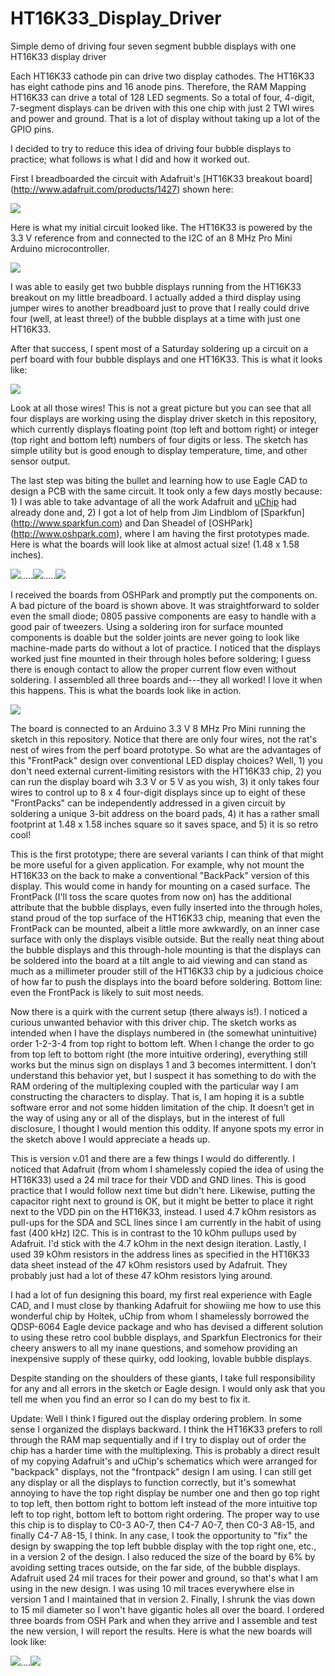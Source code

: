 HT16K33_Display_Driver
======================

Simple demo of driving four seven segment bubble displays with one HT16K33 display driver

Each HT16K33 cathode pin can drive two display cathodes. The HT16K33 has eight cathode pins and 16 anode pins. Therefore, the RAM Mapping HT16K33 can drive a total of 128 LED segments. So a total of four, 4-digit, 7-segment displays can be driven with this one chip with just 2 TWI wires and power and ground. That is a lot of display without taking up a lot of the GPIO pins.

I decided to try to reduce this idea of driving four bubble displays to practice; what follows is what I did and how it worked out.

First I breadboarded the circuit with Adafruit's [HT16K33 breakout board] (http://www.adafruit.com/products/1427) shown here:
 
![](http://www.adafruit.com/images/970x728/1427-00.jpg)

Here is what my initial circuit looked like. The HT16K33 is powered by the 3.3 V reference from and connected to the I2C of an 8 MHz Pro Mini Arduino microcontroller.

![](https://cloud.githubusercontent.com/assets/6698410/3207741/b97316ce-edfc-11e3-8077-10a0ca2ddf08.jpeg)


I was able to easily get two bubble displays running from the HT16K33 breakout on my little breadboard. I actually added a third display using jumper wires to another breadboard just to prove that I really could drive four (well, at least three!) of the bubble displays at a time with just one HT16K33.

After that success, I spent most of a Saturday soldering up a circuit on a perf board with four bubble displays and one HT16K33. This is what it looks like:

![](https://cloud.githubusercontent.com/assets/6698410/3207651/a2fefb0e-edf4-11e3-9e32-181882e85784.jpeg)

Look at all those wires! This is not a great picture but you can see that all four displays are working using the display driver sketch in this repository, which currently displays floating point (top left and bottom right) or integer (top right and bottom left) numbers of four digits or less. The sketch has simple utility but is good enough to display temperature, time, and other sensor output.

The last step was biting the bullet and learning how to use Eagle CAD to design a PCB with the same circuit. It took only a few days mostly because: 1) I was able to take advantage of all the work Adafruit and [uChip](https://github.com/uChip/BubbleDisplay) had already done and, 2) I got a lot of help from Jim Lindblom of [Sparkfun] (http://www.sparkfun.com) and Dan Sheadel of [OSHPark] (http://www.oshpark.com), where I am having the first prototypes made. Here is what the boards will look like at almost actual size! (1.48 x 1.58 inches).

![](http://uploads.oshpark.com/uploads/project/top_image/LanQ5PLH/thumb_i.png).....![](http://uploads.oshpark.com/uploads/project/bottom_image/LanQ5PLH/thumb_i.png).....![](https://cloud.githubusercontent.com/assets/6698410/3350569/8c4899da-f9be-11e3-9953-b6c926f8eaa1.jpg)

I received the boards from OSHPark and promptly put the components on. A bad picture of the board is shown above. It was straightforward to solder even the small diode; 0805 passive components are easy to handle with a good pair of tweezers. Using a soldering iron for surface mounted components is doable but the solder joints are never going to look like machine-made parts do without a lot of practice. I noticed that the displays worked just fine mounted in their through holes before soldering; I guess there is enough contact to allow the proper current flow even without soldering. I assembled all three boards and---they all worked! I love it when this happens. This is what the boards look like in action.

![](https://cloud.githubusercontent.com/assets/6698410/3350511/a55e100a-f9b7-11e3-8383-eef494fc2576.JPG)

The board is connected to an Arduino 3.3 V 8 MHz Pro Mini running the sketch in this repository. Notice that there are only four wires, not the rat's nest of wires from the perf board prototype. So what are the advantages of this "FrontPack" design over conventional LED display choices?  Well, 1) you don't need external current-limiting resistors with the HT16K33 chip, 2) you can run the display board wih 3.3 V or 5 V as you wish, 3) it only takes four wires to control up to 8 x 4 four-digit displays since up to eight of these "FrontPacks" can be independently addressed in a given circuit by soldering a unique 3-bit address on the board pads, 4) it has a rather small footprint at 1.48 x 1.58 inches square so it saves space, and 5) it is so retro cool!

This is the first prototype; there are several variants I can think of that might be more useful for a given application. For example, why not mount the HT16K33 on the back to make a conventional "BackPack" version of this display. This would come in handy for mounting on a cased surface. The FrontPack (I'll toss the scare quotes from now on) has the additional attribute that the bubble displays, even fully inserted into the through holes, stand proud of the top surface of the HT16K33 chip, meaning that even the FrontPack can be mounted, albeit a little more awkwardly, on an inner case surface with only the displays visible outside. But the really neat thing about the bubble displays and this through-hole mounting is that the displays can be soldered into the board at a tilt angle to aid viewing and can stand as much as a millimeter prouder still of the HT16K33 chip by a judicious choice of how far to push the displays into the board before soldering. Bottom line: even the FrontPack is likely to suit most needs.

Now there is a quirk with the current setup (there always is!). I noticed a curious unwanted behavior with this driver chip. The sketch works as intended when I have the displays numbered in (the somewhat unintuitive) order 1-2-3-4 from top right to bottom left. When I change the order to go from top left to bottom right (the more intuitive ordering), everything still works but the minus sign on displays 1 and 3 becomes intermittent. I don’t understand this behavior yet, but I suspect it has something to do with the RAM ordering of the multiplexing coupled with the particular way I am constructing the characters to display.  That is, I am hoping it is a subtle software error and not some hidden limitation of the chip. It doesn’t get in the way of using any or all of the displays, but in the interest of full disclosure, I thought I would mention this oddity. If anyone spots my error in the sketch above I would appreciate a heads up.

This is version v.01 and there are a few things I would do differently. I noticed that Adafruit (from whom I shamelessly copied the idea of using the HT16K33) used a 24 mil trace for their VDD and GND lines. This is good practice that I would follow next time but didn't here. Likewise, putting the capacitor right next to ground is OK, but it might be better to place it right next to the VDD pin on the HT16K33, instead. I used 4.7 kOhm resistors as pull-ups for the SDA and SCL lines since I am currently in the habit of using fast (400 kHz) I2C. This is in contrast to the 10 kOhm pullups used by Adafruit. I'd stick with the 4.7 kOhm in the next design iteration. Lastly, I used 39 kOhm resistors in the address lines as specified in the HT16K33 data sheet instead of the 47 kOhm resistors used by Adafruit. They probably just had a lot of these 47 kOhm resistors lying around.

I had a lot of fun designing this board, my first real experience with Eagle CAD, and I must close by thanking Adafruit for showiing me how to use this wonderful chip by Holtek, uChip from whom I shamelessly borrowed the QDSP-6064 Eagle device package and who has devised a different solution to using these retro cool bubble displays, and Sparkfun Electronics for their cheery answers to all my inane questions, and somehow providing an inexpensive supply of these quirky, odd looking, lovable bubble displays.

Despite standing on the shoulders of these giants, I take full responsibility for any and all errors in the sketch or Eagle design. I would only ask that you tell me when you find an error so I can do my best to fix it.

Update: Well I think I figured out the display ordering problem. In some sense I organized the displays backward. I think the HT16K33 prefers to roll through the RAM map sequentially and if I try to display out of order the chip has a harder time with the multiplexing. This is probably a direct result of my copying Adafruit's and uChip's schematics which were arranged for "backpack" displays, not the "frontpack" design I am using. I can still get any display or all the displays to function correctly, but it's somewhat annoying to have the top right display be number one  and then go top right to top left, then bottom right to bottom left instead of the more intuitive top left to top right, bottom left to bottom right ordering. The proper way to use this chip is to display to C0-3 A0-7, then C4-7 A0-7, then C0-3 A8-15, and finally C4-7 A8-15, I think. In any case, I took the opportunity to "fix" the design by swapping the top left bubble display with the top right one, etc., in a version 2 of the design. I also reduced the size of the board by 6% by avoiding setting traces outside, on the far side, of the bubble displays. Adafruit used 24 mil traces for their power and ground, so that's what I am using in the new design. I was using 10 mil traces everywhere else in version 1 and I maintained that in version 2. Finally, I shrunk the vias down to 15 mil diameter so I won't have gigantic holes all over the board. I ordered three boards from OSH Park and when they arrive and I assemble and test the new version, I will report the results. Here is what the new boards will look like:

![](http://uploads.oshpark.com/uploads/project/top_image/slM7BjKz/thumb_i.png)....![](http://uploads.oshpark.com/uploads/project/bottom_image/slM7BjKz/thumb_i.png)
